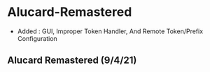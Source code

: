 # Alucard-Remastered

- Added :
GUI,
Improper Token Handler,
And Remote Token/Prefix Configuration

## Alucard Remastered (9/4/21)
